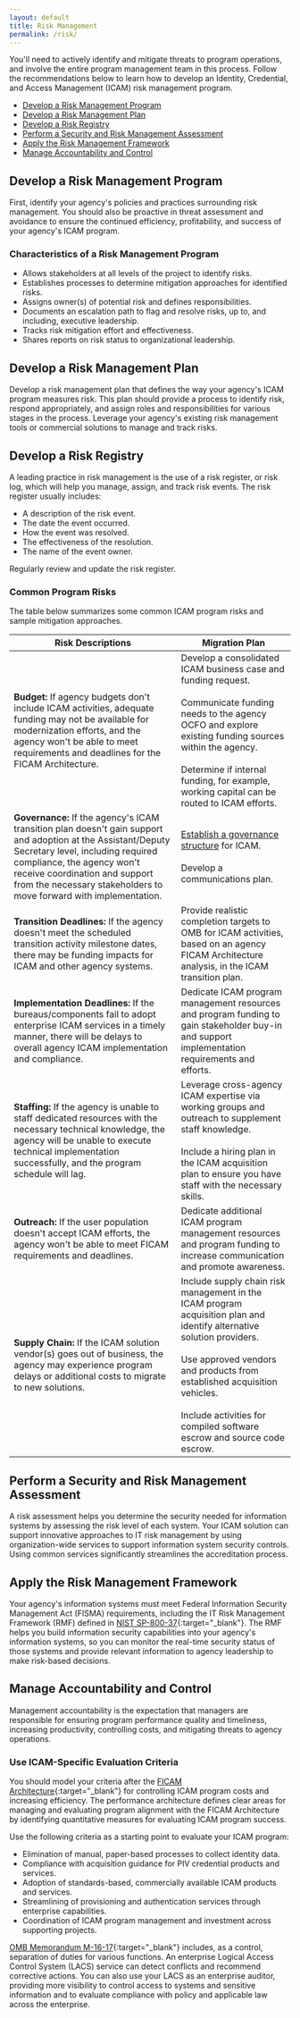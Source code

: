 ```yaml
---
layout: default
title: Risk Management
permalink: /risk/
---
```


You'll need to actively identify and mitigate threats to program operations, and involve the entire program management team in this process. Follow the recommendations below to learn how to develop an Identity, Credential, and Access Management (ICAM) risk management program.

- [Develop a Risk Management Program](#develop-a-risk-management-program)
- [Develop a Risk Management Plan](#develop-a-risk-management-plan)
- [Develop a Risk Registry](#develop-a-risk-registry)
- [Perform a Security and Risk Management Assessment](#perform-a-security-and-risk-management-assessment)
- [Apply the Risk Management Framework](#apply-the-risk-management-framework)
- [Manage Accountability and Control](#manage-accountability-and-control)

## Develop a Risk Management Program

First, identify your agency's policies and practices surrounding risk management. You should also be proactive in threat assessment and avoidance to ensure the continued efficiency, profitability, and success of your agency's ICAM program.

### Characteristics of a Risk Management Program

- Allows stakeholders at all levels of the project to identify risks.
- Establishes processes to determine mitigation approaches for identified risks.
- Assigns owner(s) of potential risk and defines responsibilities.
- Documents an escalation path to flag and resolve risks, up to, and including, executive leadership.
- Tracks risk mitigation effort and effectiveness.
- Shares reports on risk status to organizational leadership.

## Develop a Risk Management Plan

Develop a risk management plan that defines the way your agency's ICAM program measures risk. This plan should provide a process to identify risk, respond appropriately, and assign roles and responsibilities for various stages in the process. Leverage your agency's existing risk management tools or commercial solutions to manage and track risks.

## Develop a Risk Registry

A leading practice in risk management is the use of a risk register, or risk log, which will help you manage, assign, and track risk events. The risk register usually includes:

- A description of the risk event.
- The date the event occurred.
- How the event was resolved.
- The effectiveness of the resolution.
- The name of the event owner.

Regularly review and update the risk register.

### Common Program Risks

The table below summarizes some common ICAM program risks and sample mitigation approaches.

| <center> Risk Descriptions </center> | <center> Migration Plan </center> |
|--------------------------------------|-----------------------------------|
| **Budget:** If agency budgets don't include ICAM activities, adequate funding may not be available for modernization efforts, and the agency won't be able to meet requirements and deadlines for the FICAM Architecture. | Develop a consolidated ICAM business case and funding request. <br><br> Communicate funding needs to the agency OCFO and explore existing funding sources within the agency. <br><br> Determine if internal funding, for example, working capital can be routed to ICAM efforts. |
| **Governance:** If the agency's ICAM transition plan doesn't gain support and adoption at the Assistant/Deputy Secretary level, including required compliance, the agency won't receive coordination and support from the necessary stakeholders to move forward with implementation. | [Establish a governance structure]({{site.baseurl}}/governance/) for ICAM. <br><br> Develop a communications plan. |
| **Transition Deadlines:** If the agency doesn't meet the scheduled transition activity milestone dates, there may be funding impacts for ICAM and other agency systems. | Provide realistic completion targets to OMB for ICAM activities, based on an agency FICAM Architecture analysis, in the ICAM transition plan. |
| **Implementation Deadlines:** If the bureaus/components fail to adopt enterprise ICAM services in a timely manner, there will be delays to overall agency ICAM implementation and compliance. | Dedicate ICAM program management resources and program funding to gain stakeholder buy-in and support implementation requirements and efforts. |
| **Staffing:** If the agency is unable to staff dedicated resources with the necessary technical knowledge, the agency will be unable to execute technical implementation successfully, and the program schedule will lag. | Leverage cross-agency ICAM expertise via working groups and outreach to supplement staff knowledge. <br><br> Include a hiring plan in the ICAM acquisition plan to ensure you have staff with the necessary skills. |
| **Outreach:** If the user population doesn't accept ICAM efforts, the agency won't be able to meet FICAM requirements and deadlines. | Dedicate additional ICAM program management resources and program funding to increase communication and promote awareness. |
| **Supply Chain:** If the ICAM solution vendor(s) goes out of business, the agency may experience program delays or additional costs to migrate to new solutions. | Include supply chain risk management in the ICAM program acquisition plan and identify alternative solution providers. <br><br> Use approved vendors and products from established acquisition vehicles. <br><br> Include activities for compiled software escrow and source code escrow. |

## Perform a Security and Risk Management Assessment

A risk assessment helps you determine the security needed for information systems by assessing the risk level of each system. Your ICAM solution can support innovative approaches to IT risk management by using organization-wide services to support information system security controls. Using common services significantly streamlines the accreditation process.

## Apply the Risk Management Framework

Your agency's information systems must meet Federal Information Security Management Act (FISMA) requirements, including the IT Risk Management Framework (RMF) defined in [NIST SP-800-37](https://nvlpubs.nist.gov/nistpubs/specialpublications/nist.sp.800-37r1.pdf){:target="_blank"}. The RMF helps you build information security capabilities into your agency's information systems, so you can monitor the real-time security status of those systems and provide relevant information to agency leadership to make risk-based decisions.

## Manage Accountability and Control

Management accountability is the expectation that managers are responsible for ensuring program performance quality and timeliness, increasing productivity, controlling costs, and mitigating threats to agency operations.

### Use ICAM-Specific Evaluation Criteria

You should model your criteria after the [FICAM Architecture](https://arch.idmanagement.gov){:target="_blank"} for controlling ICAM program costs and increasing efficiency. The performance architecture defines clear areas for managing and evaluating program alignment with the FICAM Architecture by identifying quantitative measures for evaluating ICAM program success.

Use the following criteria as a starting point to evaluate your ICAM program:

- Elimination of manual, paper-based processes to collect identity data.
- Compliance with acquisition guidance for PIV credential products and services.
- Adoption of standards-based, commercially available ICAM products and services.
- Streamlining of provisioning and authentication services through enterprise capabilities.
- Coordination of ICAM program management and investment across supporting projects.

[OMB Memorandum M-16-17](https://www.whitehouse.gov/sites/whitehouse.gov/files/omb/memoranda/2016/m-16-17.pdf){:target="_blank"} includes, as a control, separation of duties for various functions. An enterprise Logical Access Control System (LACS) service can detect conflicts and recommend corrective actions. You can also use your LACS as an enterprise auditor, providing more visibility to control access to systems and sensitive information and to evaluate compliance with policy and applicable law across the enterprise.

